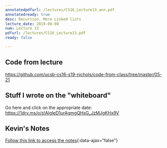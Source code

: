 ```yaml
---
annotatedpdfurl: /lectures/CS16_Lecture13_ann.pdf
annotatedready: true
desc: Recursion, More Linked lists
lecture_date: 2019-08-08
num: Lecture 13
pdfurl: /lectures/CS16_Lecture13.pdf
ready: false

---
```


## Code from lecture

<https://github.com/ucsb-cs16-s19-nichols/code-from-class/tree/master/05-21>

## Stuff I wrote on the "whiteboard"

Go here and click on the appropriate date:
<https://1drv.ms/o/s!AlgIeD1urAgmgQHsG_JzMJgKHx9V>

## Kevin's Notes

[Follow this link to access the notes](/lectures/CS16_Lecture13_Notes.docx){:data-ajax="false"}
